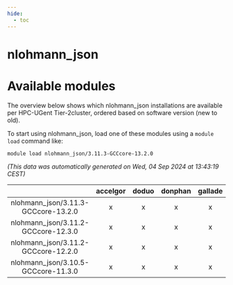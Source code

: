 ```yaml
---
hide:
  - toc
---
```


nlohmann_json
=============

# Available modules


The overview below shows which nlohmann_json installations are available per HPC-UGent Tier-2cluster, ordered based on software version (new to old).

To start using nlohmann_json, load one of these modules using a `module load` command like:

```shell
module load nlohmann_json/3.11.3-GCCcore-13.2.0
```

*(This data was automatically generated on Wed, 04 Sep 2024 at 13:43:19 CEST)*  

| |accelgor|doduo|donphan|gallade|joltik|shinx|skitty|
| :---: | :---: | :---: | :---: | :---: | :---: | :---: | :---: |
|nlohmann_json/3.11.3-GCCcore-13.2.0|x|x|x|x|x|x|x|
|nlohmann_json/3.11.2-GCCcore-12.3.0|x|x|x|x|x|x|x|
|nlohmann_json/3.11.2-GCCcore-12.2.0|x|x|x|x|x|-|x|
|nlohmann_json/3.10.5-GCCcore-11.3.0|x|x|x|x|x|-|x|
